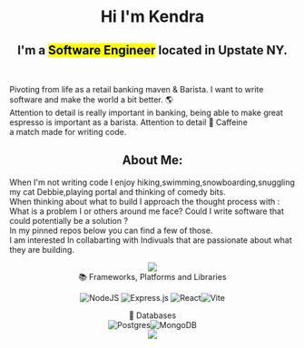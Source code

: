 
 <h1 align='center'> Hi I'm Kendra </h1>
<h2 align='center'> I'm a <mark>Software Engineer</mark> located in Upstate NY.</h2><br>
 <p>Pivoting from life as a retail banking maven & Barista. I want to write software and make the world a bit better. 🌎<br>
 Attention to detail is really important in banking, being able to make great espresso is important as a barista.
 Attention to detail 🤝 Caffeine  <br>
  a match made for writing code.

<h2 align='center'>About Me:</h2>
<p>
 When I'm not writing code I enjoy hiking,swimming,snowboarding,snuggling my cat Debbie,playing portal and thinking of comedy bits. <br> 
 When thinking about what to build I approach the thought process with : What is a problem I or others around me face? Could I write software that could potentially be a solution ?  <br>
 In my pinned repos below you can find a few of those.<br>
 I am interested In collabarting with Indivuals that are passionate about what they are building.
 </p>
 
 <center style="text-align: center;">

 <a href="https://github.com/kendra-lacey/github-readme-stats">
  <img align="center" src="https://github-readme-stats.vercel.app/api/top-langs/?username=kendra-lacey&layout=compact" />
</a>
 <br>
📚 Frameworks, Platforms and Libraries<br>

![NodeJS](https://img.shields.io/badge/node.js-6DA55F?style=for-the-badge&logo=node.js&logoColor=white) ![Express.js](https://img.shields.io/badge/express.js-%23404d59.svg?style=for-the-badge&logo=express&logoColor=%2361DAFB) ![React](https://img.shields.io/badge/react-%2320232a.svg?style=for-the-badge&logo=react&logoColor=%2361DAFB)![Vite](https://img.shields.io/badge/vite-%23646CFF.svg?style=for-the-badge&logo=vite&logoColor=white)

💾 Databases<br>
 ![Postgres](https://img.shields.io/badge/postgres-%23316192.svg?style=for-the-badge&logo=postgresql&logoColor=white)![MongoDB](https://img.shields.io/badge/MongoDB-%234ea94b.svg?style=for-the-badge&logo=mongodb&logoColor=white)
 <br>
<a href="https://github.com/kendra-lacey/github-readme-stats">
  <img align="center" src="https://github-readme-stats.vercel.app/api?username=kendra-lacey&show_icons=true&theme=tokyonight" />
</a>
</center>



